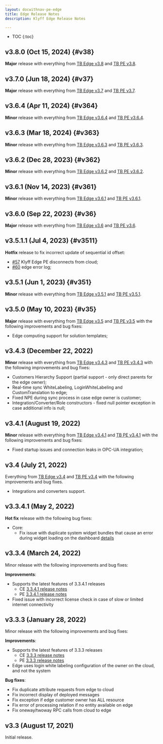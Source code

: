 ```yaml
---
layout: docwithnav-pe-edge
title: Edge Release Notes
description: Klyff Edge Release Notes

---
```


* TOC
{:toc}

## v3.8.0 (Oct 15, 2024) {#v38}

**Major** release with everything from [TB Edge v3.8](/docs/edge/releases/#v38) and [TB PE v3.8](/docs/pe/reference/releases/#v38).

## v3.7.0 (Jun 18, 2024) {#v37}

**Major** release with everything from [TB Edge v3.7](/docs/edge/releases/#v37) and [TB PE v3.7](/docs/pe/reference/releases/#v37).

## v3.6.4 (Apr 11, 2024) {#v364}

**Minor** release with everything from [TB Edge v3.6.4](/docs/edge/releases/#v364) and [TB PE v3.6.4](/docs/pe/reference/releases/#v364).
  
## v3.6.3 (Mar 18, 2024) {#v363}

**Minor** release with everything from [TB Edge v3.6.3](/docs/edge/releases/#v363) and [TB PE v3.6.3](/docs/pe/reference/releases/#v363).

## v3.6.2 (Dec 28, 2023) {#v362}

**Minor** release with everything from [TB Edge v3.6.2](/docs/edge/releases/#v362) and [TB PE v3.6.2](/docs/pe/reference/releases/#v362).

## v3.6.1 (Nov 14, 2023) {#v361}

**Minor** release with everything from [TB Edge v3.6.1](/docs/edge/releases/#v361) and [TB PE v3.6.1](/docs/pe/reference/releases/#v361).

## v3.6.0 (Sep 22, 2023) {#v36}

**Major** release with everything from [TB Edge v3.6](/docs/edge/releases/#v36) and [TB PE v3.6](/docs/pe/reference/releases/#v36).

## v3.5.1.1 (Jul 4, 2023) {#v3511}

**Hotfix** release to fix incorrect update of sequential id offset:

* [#57](https://github.com/thingsboard/thingsboard-edge/issues/57) Klyff Edge PE disconnects from cloud;
* [#60](https://github.com/thingsboard/thingsboard-edge/issues/60) edge error log;

## v3.5.1 (Jun 1, 2023) {#v351}

**Minor** release with everything from [TB Edge v3.5.1](/docs/edge/releases/#v351) and [TB PE v3.5.1](/docs/pe/reference/releases/#v351).

## v3.5.0 (May 10, 2023) {#v35}

**Major** release with everything from [TB Edge v3.5](/docs/edge/releases/#v35) and [TB PE v3.5](/docs/pe/reference/releases/#v35) with the following improvements and bug fixes:

* Edge computing support for solution templates;

## v3.4.3 (December 22, 2022)

**Minor** release with everything from [TB Edge v3.4.3](/docs/edge/releases/#v343-december-22-2022) and [TB PE v3.4.3](/docs/pe/reference/releases/#v343-december-21-2022) with the following improvements and bug fixes:

* Customers Hierarchy Support (partial support - only direct parents for the edge owner);
* Real-time sync WhiteLabeling, LoginWhiteLabeling and CustomTranslation to edge;
* Fixed NPE during sync process in case edge owner is customer;
* Integration/Converter/Role constructors - fixed null pointer exception in case additional info is null;

## v3.4.1 (August 19, 2022)

**Minor** release with everything from [TB Edge v3.4.1](/docs/edge/releases/#v341-august-19-2022) and [TB PE v3.4.1](/docs/pe/reference/releases/#v341-august-18-2022) with the following improvements and bug fixes:

* Fixed startup issues and connection leaks in OPC-UA integration;

## v3.4 (July 21, 2022)

Everything from [TB Edge v3.4](/docs/edge/releases/#v34-july-21-2022) and [TB PE v3.4](/docs/pe/reference/releases/#v34-july-19-2022) with the following improvements and bug fixes.

* Integrations and converters support.

## v3.3.4.1 (May 2, 2022)

**Hot fix** release with the following bug fixes:
* Core:
    * Fix issue with duplicate system widget bundles that cause an error during widget loading on the dashboard [details](https://github.com/thingsboard/thingsboard-edge/issues/5)

## v3.3.4 (March 24, 2022)

Minor release with the following improvements and bug fixes:

**Improvements**:
* Supports the latest features of 3.3.4.1 releases
   * CE [3.3.4.1 release notes](https://thingsboard.io/docs/reference/releases/#v3341-march-22-2022)
   * PE [3.3.4.1 release notes](https://thingsboard.io/docs/pe/reference/releases/#v3341-march-18-2022)
* Fixed issue with incorrect license check in case of slow or limited internet connectivity

## v3.3.3 (January 28, 2022)

Minor release with the following improvements and bug fixes:

**Improvements**:
 * Supports the latest features of 3.3.3 releases
   * CE [3.3.3 release notes](https://thingsboard.io/docs/reference/releases/#v333-january-27-2022)
   * PE [3.3.3 release notes](https://thingsboard.io/docs/pe/reference/releases/#v333-january-27-2022)
 * Edge uses login white labeling configuration of the owner on the cloud, and not the system

**Bug fixes**:
 * Fix duplicate attribute requests from edge to cloud
 * Fix incorrect display of deployed messages
 * Fix exception if edge customer owner has ALL resource
 * Fix error of processing relation if no entity available on edge
 * Fix oneway/twoway RPC calls from cloud to edge

## v3.3 (August 17, 2021)

Initial release.